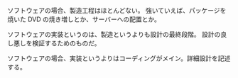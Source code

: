 ソフトウェアの場合、製造工程はほとんどない。
強いていえば、パッケージを焼いた DVD の焼き増しとか、サーバーへの配置とか。

ソフトウェアの実装というのは、製造というよりも設計の最終段階。
設計の良し悪しを検証するためのものだ。

ソフトウェアの場合、実装というよりはコーディングがメイン。詳細設計を記述する。
